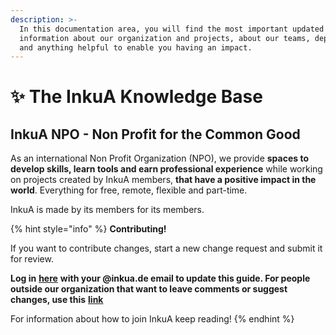 ```yaml
---
description: >-
  In this documentation area, you will find the most important updated
  information about our organization and projects, about our teams, departments 
  and anything helpful to enable you having an impact.
---
```


# ✨ The InkuA Knowledge Base

## InkuA NPO - Non Profit for the Common Good&#x20;

As an international Non Profit Organization (NPO), we provide **spaces to develop skills, learn tools and earn professional experience** while working on projects created by InkuA members, **that have a positive impact in the world**. Everything for free, remote, flexible and part-time.

InkuA is made by its members for its members.



{% hint style="info" %}
**Contributing!**

If you want to contribute changes, start a new change request and submit it for review.&#x20;

**Log in** [**here**](https://app.gitbook.com/o/pnR10AS5wBwJxUrdOYdL/home) **with your @inkua.de email to update this guide. For people outside our organization that want to leave comments or suggest changes, use this** [**link**](https://app.gitbook.com/invite/pnR10AS5wBwJxUrdOYdL/yk0yZ4ChnrKgMw0B9GVX)

For information about how to join InkuA keep reading! &#x20;
{% endhint %}
